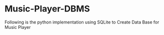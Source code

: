 # Music-Player-DBMS
Following is the python implementation using SQLite to Create Data Base for Music Player

